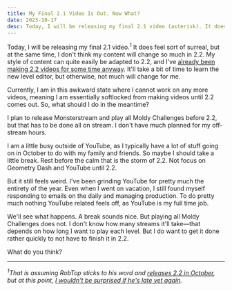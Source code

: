 ```yaml
---
title: My Final 2.1 Video Is Out. Now What?
date: 2023-10-17
desc: Today, I will be releasing my final 2.1 video (asterisk). It does feel sort of surreal, but at the same time, I don't think my content will change so much in 2.2. My style of content can quite easily be adapted to 2.2, and I've already been making 2.2 videos for some time anyway. It'll take a bit of time to learn the new level editor, but otherwise, not much will change for me.
---
```


Today, I will be releasing my final 2.1 video.<sup>1</sup> It does feel sort of surreal, but at the same time, I don't think my content will change so much in 2.2. My style of content can quite easily be adapted to 2.2, and I've [already been making 2.2 videos for some time anyway](https://youtube.com/playlist?list=PLvG1lI0KWDE2nGdNUBuvSoYQ4OV2r1Svb&si=QZY7-_kSI9WdWnEj). It'll take a bit of time to learn the new level editor, but otherwise, not much will change for me.

Currently, I am in this awkward state where I cannot work on any more videos, meaning I am essentially softlocked from making videos until 2.2 comes out. So, what should I do in the meantime?

I plan to release Monsterstream and play all Moldy Challenges before 2.2, but that has to be done all on stream. I don't have much planned for my off-stream hours.

I am a little busy outside of YouTube, as I typically have a lot of stuff going on in October to do with my family and friends. So maybe I should take a little break. Rest before the calm that is the storm of 2.2. Not focus on Geometry Dash and YouTube until 2.2.

But it still feels weird. I've been grinding YouTube for pretty much the entirety of the year. Even when I went on vacation, I still found myself responding to emails on the daily and managing production. To do pretty much nothing YouTube related feels off, as YouTube is my full time job.

We'll see what happens. A break sounds nice. But playing all Moldy Challenges does not. I don't know how many streams it'll take—that depends on how long I want to play each level. But I do want to get it done rather quickly to not have to finish it in 2.2.

What do you think?

---

*<sup>1</sup>That is assuming RobTop sticks to his word and [releases 2.2 in October](https://www.dashword.net/posts/final-geometry-dash-2-2-release-date-confirmed-by-robtop/), but at this point, [I wouldn't be surprised if he's late yet again](https://www.dashword.net/posts/geometry-dash-2-2-release-date-might-get-delayed-to-after-october/).*